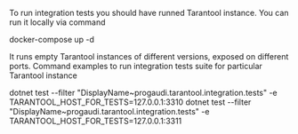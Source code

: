 To run integration tests you should have runned Tarantool instance.
You can run it locally via command

docker-compose up -d

It runs empty Tarantool instances of different versions, exposed on different ports.
Command examples to run integration tests suite for particular Tarantool instance

dotnet test --filter "DisplayName~progaudi.tarantool.integration.tests" -e TARANTOOL_HOST_FOR_TESTS=127.0.0.1:3310
dotnet test --filter "DisplayName~progaudi.tarantool.integration.tests" -e TARANTOOL_HOST_FOR_TESTS=127.0.0.1:3311
